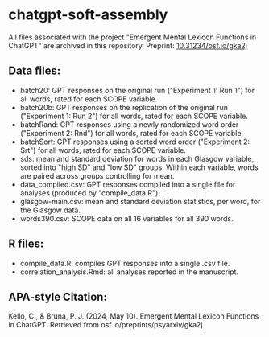 # chatgpt-soft-assembly

All files associated with the project "Emergent Mental Lexicon Functions in ChatGPT" are archived in this repository.
Preprint: [10.31234/osf.io/gka2j](https://osf.io/preprints/psyarxiv/gka2j)

## Data files:
- batch20: GPT responses on the original run ("Experiment 1: Run 1") for all words, rated for each SCOPE variable.
- batch20b: GPT responses on the replication of the original run ("Experiment 1: Run 2") for all words, rated for each SCOPE variable.
- batchRand: GPT responses using a newly randomized word order ("Experiment 2: Rnd") for all words, rated for each SCOPE variable.
- batchSort: GPT responses using a sorted word order ("Experiment 2: Srt") for all words, rated for each SCOPE variable.
- sds: mean and standard deviation for words in each Glasgow variable, sorted into "high SD" and "low SD" groups. Within each variable, words are paired across groups controlling for mean.
- data_compiled.csv: GPT responses compiled into a single file for analyses (produced by "compile_data.R").
- glasgow-main.csv: mean and standard deviation statistics, per word, for the Glasgow data.
- words390.csv: SCOPE data on all 16 variables for all 390 words.

## R files:
- compile_data.R: compiles GPT responses into a single .csv file.
- correlation_analysis.Rmd: all analyses reported in the manuscript.

## APA-style Citation:
Kello, C., & Bruna, P. J. (2024, May 10). Emergent Mental Lexicon Functions in ChatGPT. Retrieved from osf.io/preprints/psyarxiv/gka2j
